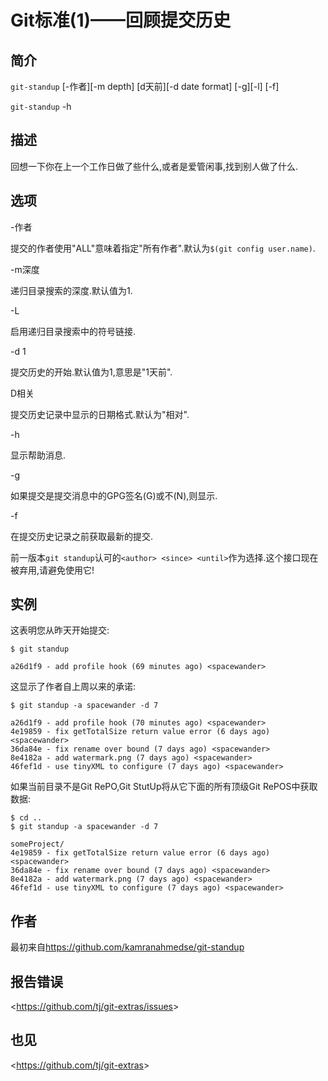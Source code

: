 
# Git标准(1)——回顾提交历史

## 简介

`git-standup` [-作者][-m depth] [d天前][-d date format] [-g][-l] [-f]

`git-standup` -h

## 描述

回想一下你在上一个工作日做了些什么,或者是爱管闲事,找到别人做了什么.

## 选项

\-作者

提交的作者使用"ALL"意味着指定"所有作者".默认为`$(git config user.name)`.

\-m深度

递归目录搜索的深度.默认值为1.

\-L

启用递归目录搜索中的符号链接.

\-d 1

提交历史的开始.默认值为1,意思是"1天前".

D相关

提交历史记录中显示的日期格式.默认为"相对".

\-h

显示帮助消息.

\-g

如果提交是提交消息中的GPG签名(G)或不(N),则显示.

\-f

在提交历史记录之前获取最新的提交.

前一版本`git standup`认可的`<author> <since> <until>`作为选择.这个接口现在被弃用,请避免使用它!

## 实例

这表明您从昨天开始提交:

```
$ git standup

a26d1f9 - add profile hook (69 minutes ago) <spacewander>
```

这显示了作者自上周以来的承诺:

```
$ git standup -a spacewander -d 7

a26d1f9 - add profile hook (70 minutes ago) <spacewander>
4e19859 - fix getTotalSize return value error (6 days ago) <spacewander>
36da84e - fix rename over bound (7 days ago) <spacewander>
8e4182a - add watermark.png (7 days ago) <spacewander>
46fef1d - use tinyXML to configure (7 days ago) <spacewander>
```

如果当前目录不是Git RePO,Git StutUp将从它下面的所有顶级Git RePOS中获取数据:

```
$ cd ..
$ git standup -a spacewander -d 7

someProject/
4e19859 - fix getTotalSize return value error (6 days ago) <spacewander>
36da84e - fix rename over bound (7 days ago) <spacewander>
8e4182a - add watermark.png (7 days ago) <spacewander>
46fef1d - use tinyXML to configure (7 days ago) <spacewander>
```

## 作者

最初来自<https://github.com/kamranahmedse/git-standup>

## 报告错误

\<<https://github.com/tj/git-extras/issues>>

## 也见

\<<https://github.com/tj/git-extras>>
